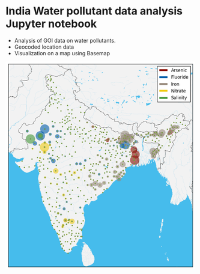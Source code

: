 # India Water pollutant data analysis Jupyter notebook

- Analysis of GOI data on water pollutants.
- Geocoded location data
- Visualization on a map using Basemap

![Water Pollutants in India - Data Visualization](https://raw.githubusercontent.com/vinayshanbhag/coordinates/master/India-water-pollution-plot.png)
